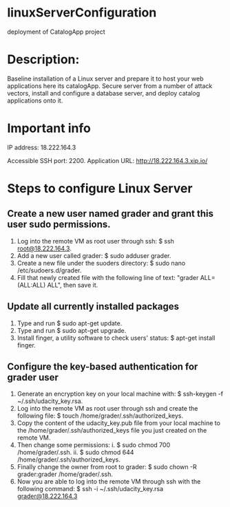 # linuxServerConfiguration
deployment of CatalogApp project 

# Description:

Baseline installation of a Linux server and prepare it to host your web applications here its catalogApp. Secure server from a number of attack vectors, install and configure a database server, and deploy catalog applications onto it.

# Important info
IP address: 18.222.164.3

Accessible SSH port: 2200.
Application URL: http://18.222.164.3.xip.io/

# Steps to configure Linux Server
## Create a new user named grader and grant this user sudo permissions.
1. Log into the remote VM as root user through ssh: $ ssh root@18.222.164.3.
2. Add a new user called grader: $ sudo adduser grader.
3. Create a new file under the suoders directory: $ sudo nano /etc/sudoers.d/grader. 
4. Fill that newly created file with the following line of text: "grader ALL=(ALL:ALL) ALL", then save it.

## Update all currently installed packages
1. Type and run  $ sudo apt-get update.
2. Type and run $ sudo apt-get upgrade.
3. Install finger, a utility software to check users' status: $ apt-get install finger.

## Configure the key-based authentication for grader user
1. Generate an encryption key on your local machine with: $ ssh-keygen -f ~/.ssh/udacity_key.rsa.
2. Log into the remote VM as root user through ssh and create the following file: $ touch /home/grader/.ssh/authorized_keys.
3. Copy the content of the udacity_key.pub file from your local machine to the /home/grader/.ssh/authorized_keys file you just created on the remote VM. 
4. Then change some permissions:
      i. $ sudo chmod 700 /home/grader/.ssh.
      ii. $ sudo chmod 644 /home/grader/.ssh/authorized_keys.
5. Finally change the owner from root to grader: $ sudo chown -R grader:grader /home/grader/.ssh.
6. Now you are able to log into the remote VM through ssh with the following command: $ ssh -i ~/.ssh/udacity_key.rsa grader@18.222.164.3
